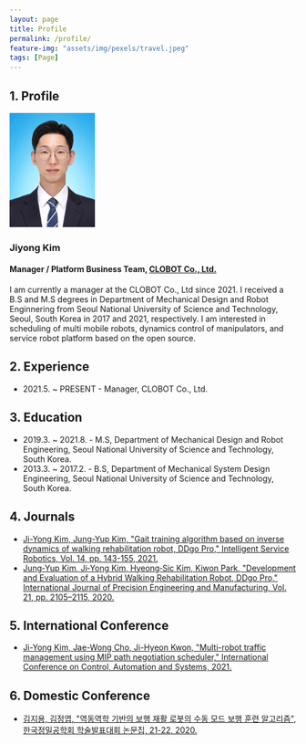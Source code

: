 ```yaml
---
layout: page
title: Profile
permalink: /profile/
feature-img: "assets/img/pexels/travel.jpeg"
tags: [Page]
---
```


## 1. Profile

<img src="/assets/img/picture.jpg"  width="150" height="200" />

### Jiyong Kim

#### Manager / Platform Business Team, [CLOBOT Co., Ltd.](https://www.clobot.co.kr)

I am currently a manager at the CLOBOT Co., Ltd since 2021. I received a B.S and M.S degrees in Department of Mechanical Design and Robot Enginnering from Seoul National University of Science and Technology, Seoul, South Korea in 2017 and 2021, respectively. I am interested in scheduling of multi mobile robots, dynamics control of manipulators, and service robot platform based on the open source.

## 2. Experience
* 2021.5. ~ PRESENT - Manager, CLOBOT Co., Ltd.

## 3. Education
* 2019.3. ~ 2021.8. - M.S, Department of Mechanical Design and Robot Engineering, Seoul National University of Science and Technology, South Korea.
* 2013.3. ~ 2017.2. - B.S, Department of Mechanical System Design Engineering, Seoul National University of Science and Technology, South Korea.

## 4. Journals
* [Ji-Yong Kim, Jung-Yup Kim, "Gait training algorithm based on inverse dynamics of walking rehabilitation robot, DDgo Pro," Intelligent Service Robotics, Vol. 14, pp. 143-155, 2021.](https://doi.org/10.1007/s11370-021-00357-8)
* [Jung‑Yup Kim, Ji‑Yong Kim, Hyeong‑Sic Kim, Kiwon Park, "Development and Evaluation of a Hybrid Walking Rehabilitation Robot, DDgo Pro," International Journal of Precision Engineering and Manufacturing, Vol. 21, pp. 2105–2115, 2020.](https://doi.org/10.1007/s12541-020-00404-x)

## 5. International Conference
* [Ji-Yong Kim, Jae-Wong Cho, Ji-Hyeon Kwon, "Multi-robot traffic management using MIP path negotiation scheduler," International Conference on Control, Automation and Systems, 2021.](https://ieeexplore.ieee.org/document/9649860)

## 6. Domestic Conference
* [김지용, 김정엽, "역동역학 기반의 보행 재활 로봇의 수동 모드 보행 훈련 알고리즘", 한국정밀공학회 학술발표대회 논문집, 21-22, 2020.](https://www.dbpia.co.kr/journal/articleDetail?nodeId=NODE10489383)